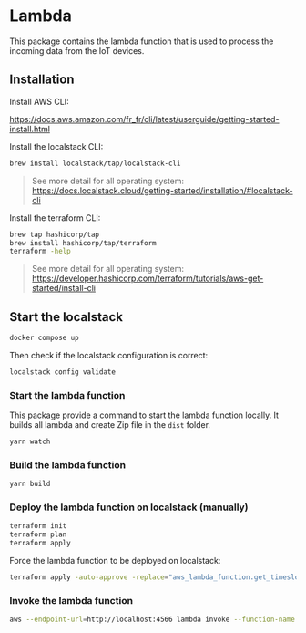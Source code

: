 # Lambda

This package contains the lambda function that is used to process the incoming data from the IoT devices.

## Installation

Install AWS CLI:

https://docs.aws.amazon.com/fr_fr/cli/latest/userguide/getting-started-install.html

Install the localstack CLI:

```sh
brew install localstack/tap/localstack-cli
```

> See more detail for all operating system: https://docs.localstack.cloud/getting-started/installation/#localstack-cli

Install the terraform CLI:

```sh
brew tap hashicorp/tap
brew install hashicorp/tap/terraform
terraform -help
```

> See more detail for all operating
> system: https://developer.hashicorp.com/terraform/tutorials/aws-get-started/install-cli

## Start the localstack

```sh
docker compose up
```

Then check if the localstack configuration is correct:

```sh
localstack config validate
```

### Start the lambda function

This package provide a command to start the lambda function locally.
It builds all lambda and create Zip file in the `dist` folder.

```sh
yarn watch
```

### Build the lambda function

```sh
yarn build
```

### Deploy the lambda function on localstack (manually)

```sh
terraform init
terraform plan
terraform apply
```

Force the lambda function to be deployed on localstack:

```sh
terraform apply -auto-approve -replace="aws_lambda_function.get_timeslots"
```

### Invoke the lambda function

```sh
aws --endpoint-url=http://localhost:4566 lambda invoke --function-name get_timeslots output.json
```
